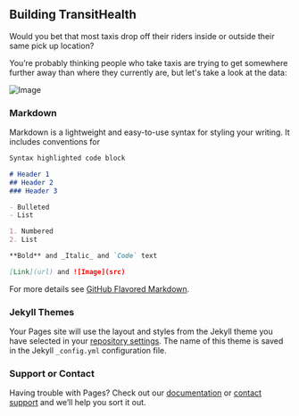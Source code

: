 ## Building TransitHealth

Would you bet that most taxis drop off their riders inside or outside their same pick up location?

You’re probably thinking people who take taxis are trying to get somewhere further away than where they currently are, but let's take a look at the data:

![Image](https://drive.google.com/file/d/1NSNwcxaVXpodzvR3-1mI21YGaiZGAvEd/view?usp=sharing)

### Markdown

Markdown is a lightweight and easy-to-use syntax for styling your writing. It includes conventions for

```markdown
Syntax highlighted code block

# Header 1
## Header 2
### Header 3

- Bulleted
- List

1. Numbered
2. List

**Bold** and _Italic_ and `Code` text

[Link](url) and ![Image](src)
```

For more details see [GitHub Flavored Markdown](https://guides.github.com/features/mastering-markdown/).

### Jekyll Themes

Your Pages site will use the layout and styles from the Jekyll theme you have selected in your [repository settings](https://github.com/alkatoutl/alkatoutl.github.io/settings/pages). The name of this theme is saved in the Jekyll `_config.yml` configuration file.

### Support or Contact

Having trouble with Pages? Check out our [documentation](https://docs.github.com/categories/github-pages-basics/) or [contact support](https://support.github.com/contact) and we’ll help you sort it out.
